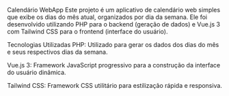 Calendário WebApp
Este projeto é um aplicativo de calendário web simples que exibe os dias do mês atual, organizados por dia da semana. Ele foi desenvolvido utilizando PHP para o backend (geração de dados) e Vue.js 3 com Tailwind CSS para o frontend (interface do usuário).

Tecnologias Utilizadas
PHP: Utilizado para gerar os dados dos dias do mês e seus respectivos dias da semana.

Vue.js 3: Framework JavaScript progressivo para a construção da interface do usuário dinâmica.

Tailwind CSS: Framework CSS utilitário para estilização rápida e responsiva.
